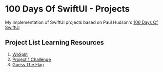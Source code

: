 # 100 Days Of SwiftUI - Projects

My implementation of SwiftUI projects based on Paul Hudson's [100 Days Of SwiftUI]

## Project List Learning Resources
1. [WeSplit]
2. [Project 1 Challenge]
3. [Guess The Flag]

[100 Days Of SwiftUI]: https://www.hackingwithswift.com/100/swiftui
[WeSplit]: https://www.hackingwithswift.com/100/swiftui/16
[Project 1 Challenge]: https://www.hackingwithswift.com/100/swiftui/19
[Guess The Flag]: https://www.hackingwithswift.com/100/swiftui/20
